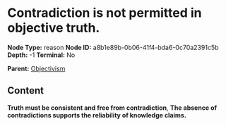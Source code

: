 # Contradiction is not permitted in objective truth.

**Node Type:** reason
**Node ID:** a8b1e89b-0b06-41f4-bda6-0c70a2391c5b
**Depth:** -1
**Terminal:** No

**Parent:** [Objectivism](objectivism.md)

## Content

**Truth must be consistent and free from contradiction**, **The absence of contradictions supports the reliability of knowledge claims.**
